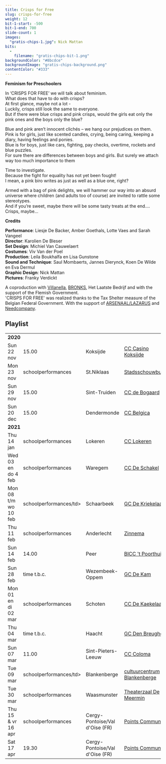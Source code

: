 ```yaml
---
title: Crisps for Free
slug: crisps-for-free
weight: 12
bit-1-start: -500
bit-1-end: 700
slide-count: 1
images:
  "gratis-chips-1.jpg": Nick Mattan
bits:
  -
    filename: "gratis-chips-bit-1.png"
backgroundColor: "#8bcdce"
backgroundImage: "gratis-chips-background.png"
contentColor: "#333"
---
```

<style>
  @media (min-width: 666px) {
    #background-bit-1 {
      width: 600px;
      height: 1340px;
      position: absolute;
      right: 0;
      top: 0;
      background: url({{ .Site.BaseURL }}/img/gratis-chips-bit-1.png) no-repeat bottom right;
    }
  }
</style>
**Feminism for Preschoolers**


In ‘CRISPS FOR FREE’ we will talk about feminism.<br>
What does that have to do with crisps?<br>
At first glance, maybe not a lot -<br>
Luckily, crisps still look the same to everyone.<br>
But if there were blue crisps and pink crisps, would the girls eat only the pink ones and the boys only the blue?



Blue and pink aren’t innocent clichés – we hang our prejudices on them.<br>
Pink is for girls, just like scented candles, crying, being caring, keeping a diary, having feelings and ponies.<br>
Blue is for boys, just like cars, fighting, pay checks, overtime, rockets and blue puzzles.<br>
For sure there are differences between boys and girls. But surely we attach way too much importance to them<br>

Time to investigate.<br>
Because the fight for equality has not yet been fought!<br>
I mean, a pink biro writes as just as well as a blue one, right?<br>

Armed with a bag of pink delights, we will hammer our way into an absurd universe where children (and adults too of course) are invited to rattle some stereotypes.<br>
And if you’re sweet, maybe there will be some tasty treats at the end…. Crisps, maybe…<br>

**Credits**

**Performance**: Liesje De Backer, Amber Goethals, Lotte Vaes and Sarah Vangeel<br>
**Director**: Karolien De Bleser<br>
**Set Design**: Michiel Van Cauwelaert<br>
**Costumes**: Viv Van der Poel<br>
**Production**: Leila Boukhalfa en Lisa Gunstone<br>
**Sound and Technique**: Saul Mombaerts, Jannes Dierynck, Koen De Wilde en Eva Dermul<br>
**Graphic Design**: Nick Mattan<br>
**Pictures**: Franky Verdickt<br>

A coproduction with <a href="http://www.villanella.be/">Villanella</a>, <a href="https://www.bronks.be/nl/">BRONKS</a>, Het Laatste Bedrijf and with the support of the Flemish Government.<br>
'CRISPS FOR FREE' was realized thanks to the Tax Shelter measure of the Belgian Federal Government.
With the support of <a href="https://www.arsenaallazarus.be/">ARSENAAL/LAZARUS</a> and <a href="https://www.needcompany.org/">Needcompany</a>.

## Playlist
<div class="table-responsive">
<table class="Playlist">
<tr><td colspan="5"><strong>2020</strong></td></tr>
<tr><td>Sun 22 nov</td><td>15.00</td><td>Koksijde</td><td><a href="https://www.casinokoksijde.be/">CC Casino Koksijde</a></td></tr>
<tr><td>Mon 23 nov</td><td>schoolperformances</td><td>St.Niklaas</td><td><a href="https://www.ccsint-niklaas.be/">Stadsschouwburg</a></td></tr>
<tr><td>Sun 29 nov</td><td>15.00</td><td>Sint-Truiden</td><td><a href="https://www.debogaard.be/">CC de Bogaard</a></td></tr>
<tr><td>Sun 20 dec</td><td>15.00</td><td>Dendermonde</td><td><a href="https://www.ccbelgica.be/">CC Belgica</a></td></tr>
<tr><td colspan="5"><strong>2021</strong></td></tr>
<tr><td>Thu 14 jan</td><td>schoolperformances</td><td>Lokeren</td><td><a href="https://www.lokeren.be/cultuur/">CC Lokeren</a></td></tr>
<tr><td>Wed 03 en do 4 feb</td><td>schoolperformances</td><td>Waregem</td><td><a href="https://www.ccdeschakel.be/"> CC De Schakel</a></td></tr>
<tr><td>Mon 08 t/m wo 10 feb</td><td>schoolperformances/td><td>Schaarbeek</td><td><a href="https://www.schoolpodiumnoord.be/">GC De Kriekelaar</a></td></tr>
<tr><td>Thu 11 feb</td><td>schoolperformances</td><td>Anderlecht</td><td><a href="https://www.derinck.be/">Zinnema</a></td></tr>
<tr><td>Sun 14 feb</td><td>14.00</td><td>Peer</td><td><a href="https://www.biccpeer.be/">BICC 't Poorthuis</a></td></tr>
<tr><td>Sun 28 feb</td><td>time t.b.c.</td><td>Wezembeek-Oppem</td><td><a href="https://www.dekam.be/">GC De Kam</a></td></tr>
<tr><td>Mon 01 en di 02 mar</td><td>schoolperformances</td><td>Schoten</td><td><a href="https://www.ccschoten.be/">CC De Kaekelaar</a></td></tr>
<tr><td>Thu 04 mar</td><td>time t.b.c. </td><td>Haacht</td><td><a href="https://www.haacht.be/">GC Den Breughel</a></td></tr>
<tr><td>Sun 07 mar</td><td>11.00</td><td>Sint-Pieters-Leeuw</td><td><a href="https://www.colomaspl.be/">CC Coloma</a></td></tr>
<tr><td>Tue 09 mar</td><td>schoolperformances/td><td>Blankenberge</td><td><a href="https://www.blankenberge.be/cultuur/">cultuurcentrum Blankenberge</a></td></tr>
<tr><td>Tue 30 mar</td><td>schoolperformances</td><td>Waasmunster</td><td><a href="https://www.waasmunster.be/">Theaterzaal De Meermin</a></td></tr>
<tr><td>Thu 15 & vr 16 apr</td><td>schoolperformances</td><td>Cergy-Pontoise/Val d'Oise (FR)</td><td><a href="https://www.points-communs.com">Points Communs</a></td></tr>
<tr><td>Sat 17 apr</td><td>19.30</td><td>Cergy-Pontoise/Val d'Oise (FR)</td><td><a href="https://www.points-communs.com">Points Communs</a></td></tr>



</table>
</div>

